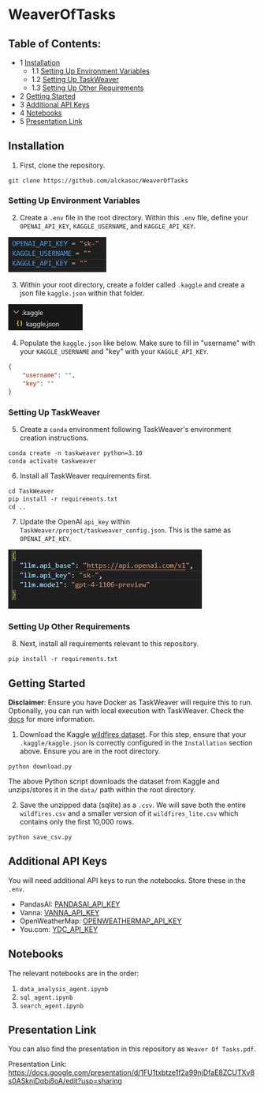 # WeaverOfTasks

## Table of Contents:
- 1 [Installation](https://github.com/alckasoc/WeaverOfTasks/blob/main/README.md#installation)
    - 1.1 [Setting Up Environment Variables](https://github.com/alckasoc/WeaverOfTasks/blob/main/README.md#settingupenvironmentvariables)
    - 1.2 [Setting Up TaskWeaver](https://github.com/alckasoc/WeaverOfTasks/blob/main/README.md#settinguptaskweaver)
    - 1.3 [Setting Up Other Requirements](https://github.com/alckasoc/WeaverOfTasks/blob/main/README.md#settingupotherrequirements)
- 2 [Getting Started](https://github.com/alckasoc/WeaverOfTasks/blob/main/README.md#gettingstarted)
- 3 [Additional API Keys](https://github.com/alckasoc/WeaverOfTasks/blob/main/README.md#additionalapikeys)
- 4 [Notebooks](https://github.com/alckasoc/WeaverOfTasks/blob/main/README.md#notebooks)
- 5 [Presentation Link](https://github.com/alckasoc/WeaverOfTasks/blob/main/README.md#presentationlink)

## Installation

1. First, clone the repository.

```
git clone https://github.com/alckasoc/WeaverOfTasks
```

### Setting Up Environment Variables

2. Create a `.env` file in the root directory. Within this `.env` file, define your `OPENAI_API_KEY`, `KAGGLE_USERNAME`, and `KAGGLE_API_KEY`.

![alt text](img/image.png)

3. Within your root directory, create a folder called `.kaggle` and create a json file `kaggle.json` within that folder.

![alt text](img/image-1.png)

4. Populate the `kaggle.json` like below. Make sure to fill in "username" with your `KAGGLE_USERNAME` and "key" with your `KAGGLE_API_KEY`.

```json
{
    "username": "",
    "key": ""
}
```

### Setting Up TaskWeaver

5. Create a `conda` environment following TaskWeaver's environment creation instructions. 

```
conda create -n taskweaver python=3.10
conda activate taskweaver
```

6. Install all TaskWeaver requirements first.

```
cd TaskWeaver
pip install -r requirements.txt
cd ..
```

7. Update the OpenAI `api_key` within `TaskWeaver/project/taskweaver_config.json`. This is the same as `OPENAI_API_KEY`.

![alt text](img/image-2.png)


### Setting Up Other Requirements

8. Next, install all requirements relevant to this repository.

```
pip install -r requirements.txt
```

## Getting Started

**Disclaimer**: Ensure you have Docker as TaskWeaver will require this to run. Optionally, you can run with local execution with TaskWeaver. Check the [docs](https://microsoft.github.io/TaskWeaver/docs/FAQ#q-why-taskweaver-fails-and-the-logs-say-failed-to-connect-to-dockerdaemon) for more information. 

1. Download the Kaggle [wildfires dataset](https://www.kaggle.com/datasets/rtatman/188-million-us-wildfires/data). For this step, ensure that your `.kaggle/kaggle.json` is correctly configured in the `Installation` section above. Ensure you are in the root directory.

```
python download.py
```

The above Python script downloads the dataset from Kaggle and unzips/stores it in the `data/` path within the root directory.  

2. Save the unzipped data (sqlite) as a `.csv`. We will save both the entire `wildfires.csv` and a smaller version of it `wildfires_lite.csv` which contains only the first 10,000 rows.

```
python save_csv.py
```

## Additional API Keys

You will need additional API keys to run the notebooks. Store these in the `.env`.
- PandasAI: [PANDASAI_API_KEY](https://pandabi.ai)
- Vanna: [VANNA_API_KEY](https://vanna.ai/)
- OpenWeatherMap: [OPENWEATHERMAP_API_KEY](https://home.openweathermap.org/api_keys)
- You.com: [YDC_API_KEY](https://api.you.com/api-key)

## Notebooks

The relevant notebooks are in the order:
1. `data_analysis_agent.ipynb`
2. `sql_agent.ipynb`
3. `search_agent.ipynb`

## Presentation Link

You can also find the presentation in this repository as `Weaver Of Tasks.pdf`.

Presentation Link: https://docs.google.com/presentation/d/1FU1txbtze1f2a99njDfaE8ZCUTXv8s0ASkniDqbi8oA/edit?usp=sharing